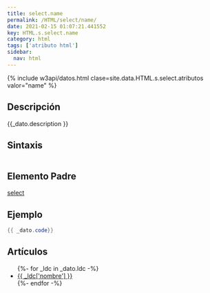 ```yaml
---
title: select.name
permalink: /HTML/select/name/
date: 2021-02-15 01:07:21.441552
key: HTML.s.select.name
category: html
tags: ['atributo html']
sidebar: 
  nav: html
---
```


{% include w3api/datos.html clase=site.data.HTML.s.select.atributos valor="name" %}

## Descripción
{{_dato.description }}

## Sintaxis
~~~html
~~~

## Elemento Padre
[select](/HTML/select/)

## Ejemplo
~~~java
{{ _dato.code}}
~~~

## Artículos
<ul>
{%- for _ldc in _dato.ldc -%}
   <li>
       <a href="{{_ldc['url'] }}">{{ _ldc['nombre'] }}</a>
   </li>
{%- endfor -%}
</ul>
